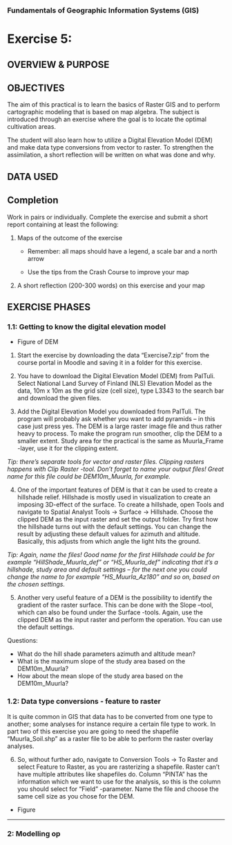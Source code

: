 ### Fundamentals of Geographic Information Systems (GIS)

# Exercise 5: 

## OVERVIEW & PURPOSE


## OBJECTIVES
The aim of this practical is to learn the basics of Raster GIS and to perform cartographic modeling that is based on map algebra. The subject is introduced through an exercise where the goal is to locate the optimal cultivation areas.

The student will also learn how to utilize a Digital Elevation Model (DEM) and make data type conversions from vector to raster. To strengthen the assimilation, a short reflection will be written on what was done and why.

## DATA USED

## Completion

Work in pairs or individually. Complete the exercise and submit a short report containing at least the following:

1. Maps of the outcome of the exercise

	- Remember: all maps should have a legend, a scale bar and a north arrow

	- Use the tips from the Crash Course to improve your map

2. A short reflection (200-300 words) on this exercise and your map

## EXERCISE PHASES

### 1.1: Getting to know the digital elevation model

- Figure of DEM

1. Start the exercise by downloading the data “Exercise7.zip” from the course portal in Moodle and saving it in a folder for this exercise.

2. You have to download the Digital Elevation Model (DEM) from PaITuli. Select National Land Survey of Finland (NLS) Elevation Model as the data, 10m x 10m as the grid size (cell size), type L3343 to the search bar and download the given files.

3. Add the Digital Elevation Model you downloaded from PaITuli. The program will probably ask whether you want to add pyramids – in this case just press yes. The DEM is a large raster image file and thus rather heavy to process. To make the program run smoother, clip the DEM to a smaller extent. Study area for the practical is the same as Muurla_Frame -layer, use it for the clipping extent.

*Tip: there’s separate tools for vector and raster files. Clipping rasters happens with Clip Raster -tool. Don’t forget to name your output files! Great name for this file could be DEM10m_Muurla, for example.*

4. One of the important features of DEM is that it can be used to create a hillshade relief. Hillshade is mostly used in visualization to create an imposing 3D-effect of the surface. To create a hillshade, open Tools and navigate to Spatial Analyst Tools → Surface → Hillshade. Choose the clipped DEM as the input raster and set the output folder. Try first how the hillshade turns out with the default settings. You can change the result by adjusting these default values for azimuth and altitude. Basically, this adjusts from which angle the light hits the ground.

*Tip: Again, name the files! Good name for the first Hillshade could be for example “HillShade_Muurla_def” or “HS_Muurla_def” indicating that it’s a hillshade, study area and default settings – for the next one you could change the name to for example “HS_Muurla_Az180” and so on, based on the chosen settings.*

5. Another very useful feature of a DEM is the possibility to identify the gradient of the raster surface. This can be done with the Slope –tool, which can also be found under the Surface -tools. Again, use the clipped DEM as the input raster and perform the operation. You can use the default settings.

Questions:
- What do the hill shade parameters azimuth and altitude mean?
- What is the maximum slope of the study area based on the DEM10m_Muurla?
- How about the mean slope of the study area based on the DEM10m_Muurla?

### 1.2: Data type conversions - feature to raster
It is quite common in GIS that data has to be converted from one type to another; some analyses for instance require a certain file type to work. In part two of this exercise you are going to need the shapefile “Muurla_Soil.shp” as a raster file to be able to perform the raster overlay analyses.

6. So, without further ado, navigate to Conversion Tools -> To Raster and select Feature to Raster, as you are rasterizing a shapefile. Raster can’t have multiple attributes like shapefiles do. Column “PINTA” has the information which we want to use for the analysis, so this is the column you should select for “Field” -parameter. Name the file and choose the same cell size as you chose for the DEM.

- Figure

---

### 2: Modelling op
<!--stackedit_data:
eyJkaXNjdXNzaW9ucyI6eyI3NlpVMUtCVkY1M0JPNDN0Ijp7In
N0YXJ0Ijo5OCwiZW5kIjoxMTEsInRleHQiOiIjIyBPQkpFQ1RJ
VkVTIn0sIkg2enk5NlFKWHk2TUxwUm0iOnsic3RhcnQiOjEwMz
IsImVuZCI6MTA0NywidGV4dCI6Ii0gRmlndXJlIG9mIERFTSJ9
LCIyckpGU0FRSlV2WXIwRndXIjp7InN0YXJ0IjoxMTM3LCJlbm
QiOjExNDMsInRleHQiOiJNb29kbGUifSwiUnRrMHJOUUJCdUZo
d0I1RSI6eyJzdGFydCI6MTE5MCwiZW5kIjoxMTkxLCJ0ZXh0Ij
oiMiJ9LCJaZTJRT2VZYmVncDNBdWp4Ijp7InN0YXJ0IjoxNDM2
LCJlbmQiOjE0MzcsInRleHQiOiIzIn0sIkhocDBaeENrR255NX
lFdEEiOnsic3RhcnQiOjE4MzIsImVuZCI6MTgzNSwidGV4dCI6
IlRpcCJ9LCJZN20xOXJla3R6cXhkdUJkIjp7InN0YXJ0IjoyMD
QyLCJlbmQiOjIwNDMsInRleHQiOiI0In0sIldOUVFNMVJMZ3Jm
a1pxMzkiOnsic3RhcnQiOjI5MjMsImVuZCI6MjkyNCwidGV4dC
I6IjUifSwiaWpxdnQ5cEtYenR0S3o2VyI6eyJzdGFydCI6MzIy
OCwiZW5kIjozMjM4LCJ0ZXh0IjoiUXVlc3Rpb25zOiJ9LCJ3UH
ZBanpKTWt6aHc4OXRwIjp7InN0YXJ0IjozNzk5LCJlbmQiOjM4
MDAsInRleHQiOiI2In0sIlprVXZ3ODd3alI4RGNxQk8iOnsic3
RhcnQiOjQyMDQsImVuZCI6NDIxMCwidGV4dCI6IkZpZ3VyZSJ9
fSwiY29tbWVudHMiOnsiR2JMb3BWNGI1UFdwRE9pVCI6eyJkaX
NjdXNzaW9uSWQiOiI3NlpVMUtCVkY1M0JPNDN0Iiwic3ViIjoi
Z2g6NDAzMDQ3ODgiLCJ0ZXh0IjoiUmV3cml0ZSIsImNyZWF0ZW
QiOjE2ODcxNzA3ODE4NDd9LCJtdjlpMmZIb0xXWWFJVThhIjp7
ImRpc2N1c3Npb25JZCI6Ikg2enk5NlFKWHk2TUxwUm0iLCJzdW
IiOiJnaDo0MDMwNDc4OCIsInRleHQiOiJBZGQgcGljdHVyZSIs
ImNyZWF0ZWQiOjE2ODcxNzA4MzUyNzB9LCJxVWl3U2pFTFRoN3
RpSzU1Ijp7ImRpc2N1c3Npb25JZCI6IjJySkZTQVFKVXZZcjBG
d1ciLCJzdWIiOiJnaDo0MDMwNDc4OCIsInRleHQiOiJGaXggcm
VmZXJlbmNlIiwiY3JlYXRlZCI6MTY4NzE3MDg4ODc3NH0sIlA5
ZXhtWEtQazZJVE5pTHciOnsiZGlzY3Vzc2lvbklkIjoiUnRrMH
JOUUJCdUZod0I1RSIsInN1YiI6ImdoOjQwMzA0Nzg4IiwidGV4
dCI6IldyaXRlIG91dCBpbnN0cnVjdGlvbnMiLCJjcmVhdGVkIj
oxNjg3MTcwOTUzNTQzfSwiUFR0WGJOaG83MFFEMng4eCI6eyJk
aXNjdXNzaW9uSWQiOiJaZTJRT2VZYmVncDNBdWp4Iiwic3ViIj
oiZ2g6NDAzMDQ3ODgiLCJ0ZXh0IjoiQ29ycmVjdCBmb3IgUUdJ
UyIsImNyZWF0ZWQiOjE2ODcxNzA5NzczMTl9LCJBN3MwUng3Sm
1XWXlrVzg2Ijp7ImRpc2N1c3Npb25JZCI6IkhocDBaeENrR255
NXlFdEEiLCJzdWIiOiJnaDo0MDMwNDc4OCIsInRleHQiOiJDb3
JyZWN0IGZvciBRR0lTIiwiY3JlYXRlZCI6MTY4NzE3MDk5NDg4
NX0sIkFLVXBxcHF1YWM0VmoxbnAiOnsiZGlzY3Vzc2lvbklkIj
oiWTdtMTlyZWt0enF4ZHVCZCIsInN1YiI6ImdoOjQwMzA0Nzg4
IiwidGV4dCI6IkNvcnJlY3QgZm9yIFFHSVMgYW5kIGZpeCBzdH
J1Y3R1cmUiLCJjcmVhdGVkIjoxNjg3MTcxMDcyNjU0fSwidDVq
OVNvTFhDVmRiMjdENSI6eyJkaXNjdXNzaW9uSWQiOiJXTlFRTT
FSTGdyZmtacTM5Iiwic3ViIjoiZ2g6NDAzMDQ3ODgiLCJ0ZXh0
IjoiQ29ycmVjdCBmb3IgUUdJUyBhbmQgZml4IHN0cnVjdHVyZS
IsImNyZWF0ZWQiOjE2ODcxNzEwODEyOTZ9LCJ6elV5NUFqUnBW
R3NEZ0pZIjp7ImRpc2N1c3Npb25JZCI6ImlqcXZ0OXBLWHp0dE
t6NlciLCJzdWIiOiJnaDo0MDMwNDc4OCIsInRleHQiOiJGaWd1
cmUgb3V0IHdoYXQgdG8gZG8gd2l0aCB0aGVzZSIsImNyZWF0ZW
QiOjE2ODcxNzExOTY4Mzh9LCJUdk5Oc0tmREtPM2ZrVHBlIjp7
ImRpc2N1c3Npb25JZCI6IndQdkFqekpNa3podzg5dHAiLCJzdW
IiOiJnaDo0MDMwNDc4OCIsInRleHQiOiJDb3JyZWN0IGZvciBR
R0lTIGFuZCBmaXggc3RydWN0dXJlIiwiY3JlYXRlZCI6MTY4Nz
E3MTI0NzAzMn0sIjBFd3BOam5nR1kwSTYyRUMiOnsiZGlzY3Vz
c2lvbklkIjoiWmtVdnc4N3dqUjhEY3FCTyIsInN1YiI6ImdoOj
QwMzA0Nzg4IiwidGV4dCI6IkFkZCBwaWN0dXJlIiwiY3JlYXRl
ZCI6MTY4NzE3MTI5ODM3NX19LCJoaXN0b3J5IjpbMTg3NTYwNj
UsLTg5MTU5OTIzM119
-->